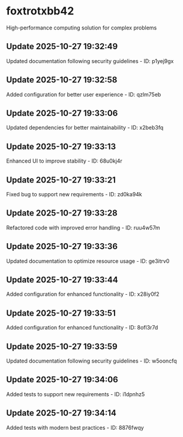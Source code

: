 # foxtrotxbb42
High-performance computing solution for complex problems

## Update 2025-10-27 19:32:49
Updated documentation following security guidelines - ID: p1yej9gx


## Update 2025-10-27 19:32:58
Added configuration for better user experience - ID: qzlm75eb


## Update 2025-10-27 19:33:06
Updated dependencies for better maintainability - ID: x2beb3fq


## Update 2025-10-27 19:33:13
Enhanced UI to improve stability - ID: 68u0kj4r


## Update 2025-10-27 19:33:21
Fixed bug to support new requirements - ID: zd0ka94k


## Update 2025-10-27 19:33:28
Refactored code with improved error handling - ID: ruu4w57m


## Update 2025-10-27 19:33:36
Updated documentation to optimize resource usage - ID: ge3itrv0


## Update 2025-10-27 19:33:44
Added configuration for enhanced functionality - ID: x28iy0f2


## Update 2025-10-27 19:33:51
Added configuration for enhanced functionality - ID: 8ofl3r7d


## Update 2025-10-27 19:33:59
Updated documentation following security guidelines - ID: w5ooncfq


## Update 2025-10-27 19:34:06
Added tests to support new requirements - ID: i1dpnhz5


## Update 2025-10-27 19:34:14
Added tests with modern best practices - ID: 8876fwqy

